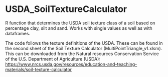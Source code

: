# USDA_SoilTextureCalculator

R function that determines the USDA soil texture class of a soil based on percentage clay, silt and sand. Works with single values as well as with dataframes.

The code follows the texture definitions of the USDA. These can be found in the second sheet of the Soil Texture Calculator (MultiPointTriangle_v1.xlsm). 
This can be downloaded from the Natural resources Conservation Service of the U.S. Department of Agriculture (USDA): 
https://www.nrcs.usda.gov/resources/education-and-teaching-materials/soil-texture-calculator

